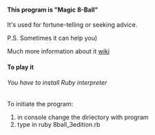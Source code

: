 #### This program is "Magic 8-Ball"

It's used for fortune-telling or seeking advice.

P.S. Sometimes it can help you)

Much more information about it [wiki](https://en.wikipedia.org/wiki/Magic_8-Ball)

#### To play it

###### You have to install Ruby interpreter

To initiate the program:

1) in console change the diriectory with program
2) type in ruby 8ball_3edition.rb
